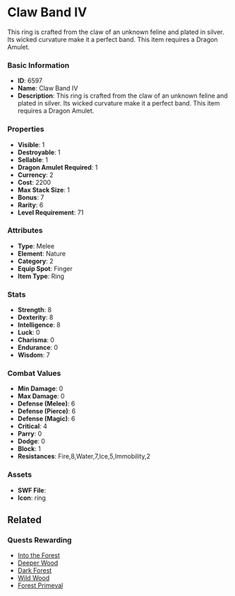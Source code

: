 # Claw Band IV

This ring is crafted from the claw of an unknown feline and plated in silver. Its wicked curvature make it a perfect band. This item requires a Dragon Amulet.

### Basic Information

- **ID**: 6597
- **Name**: Claw Band IV
- **Description**: This ring is crafted from the claw of an unknown feline and plated in silver. Its wicked curvature make it a perfect band. This item requires a Dragon Amulet.

### Properties

- **Visible**: 1
- **Destroyable**: 1
- **Sellable**: 1
- **Dragon Amulet Required**: 1
- **Currency**: 2
- **Cost**: 2200
- **Max Stack Size**: 1
- **Bonus**: 7
- **Rarity**: 6
- **Level Requirement**: 71

### Attributes

- **Type**: Melee
- **Element**: Nature
- **Category**: 2
- **Equip Spot**: Finger
- **Item Type**: Ring

### Stats

- **Strength**: 8
- **Dexterity**: 8
- **Intelligence**: 8
- **Luck**: 0
- **Charisma**: 0
- **Endurance**: 0
- **Wisdom**: 7

### Combat Values

- **Min Damage**: 0
- **Max Damage**: 0
- **Defense (Melee)**: 6
- **Defense (Pierce)**: 6
- **Defense (Magic)**: 6
- **Critical**: 4
- **Parry**: 0
- **Dodge**: 0
- **Block**: 1
- **Resistances**: Fire,8,Water,7,Ice,5,Immobility,2

### Assets

- **SWF File**: 
- **Icon**: ring

## Related

### Quests Rewarding

- [Into the Forest](../quests/866-into-the-forest.md)
- [Deeper Wood](../quests/867-deeper-wood.md)
- [Dark Forest](../quests/868-dark-forest.md)
- [Wild Wood](../quests/870-wild-wood.md)
- [Forest Primeval](../quests/871-forest-primeval.md)

